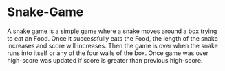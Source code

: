 # Snake-Game
A snake game is a simple game where a snake moves around a box trying to eat an Food. Once it successfully eats the Food, the length of the snake increases and score will increases.
Then the game is over when the snake runs into itself or any of the four walls of the box.
Once game was over high-score was updated if score is greater than previous high-score.
